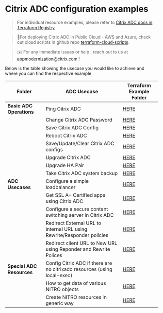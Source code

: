 # Citrix ADC configuration examples

> For individual resource examples, please refer to [Citrix ADC docs in Terraform Registry](https://registry.terraform.io/providers/citrix/citrixadc/latest/docs)

> :round_pushpin:For deploying Citrix ADC in Public Cloud - AWS and Azure, check out cloud scripts in github repo [terraform-cloud-scripts](https://github.com/citrix/terraform-cloud-scripts).

> :envelope: For any immediate issues or help , reach out to us at appmodernization@citrix.com !

Below is the table showing the usecase you would like to achieve and where you can find the respective example.

|**Folder**|**ADC Usecase**|**Terraform Example Folder**|
|--|--|--|
|**Basic ADC Operations**|Ping Citrix ADC|[HERE](./basic_adc_operations/pinger/)|
||Change Citrix ADC Password|[HERE](./basic_adc_operations/password_resetter/)|
||Save Citrix ADC Config|[HERE](./saveconfig/)|
||Reboot Citrix ADC|[HERE](./basic_adc_operations/rebooter/)|
||Save/Update/Clear Citrix ADC configs|[HERE](./basic_adc_operations/nsconfig_save_update_clear_configs/)|
||Upgrade Citrix ADC|[HERE](./basic_adc_operations/upgrade_citrixadc/)|
||Upgrade HA Pair|[HERE](./basic_adc_operations/upgrade_ha_pair/)|
||Take Citrix ADC system backup|[HERE](./basic_adc_operations/systembackup/)|
|**ADC Usecases**|Configure a simple loadbalancer|[HERE](./adc_usecases/simple_lb/)|
||Get SSL A+ Certified apps using Citrix ADC|[HERE](./adc_usecases/aplus-certified-via-citrix-adc/)|
||Configure a secure content switching server in Citrix ADC|[HERE](./adc_usecases/secure_cs_server/)|
||Redirect External URL to internal URL using Rewrite/Responder policies|[HERE](./adc_usecases/redirect_external_url_to_internal_url/)|
||Redirect client URL to New URL using Reponder and Rewrite Polices|[HERE](./adc_usecases/redirecting_client_to_new_url/)|
|**Special ADC Resources**|Config Citrix ADC if there are no citrixadc resources (using local-exec)|[HERE](./special_adc_resources/using_local_exec_to_configure_citrixadc_as_the_last_resort/)|
||How to get data of various NITRO objects|[HERE](./special_adc_resources/nitro_info_get_information_of_various_nitro_objects/)|
||Create NITRO resources in generic way|[HERE](./special_adc_resources/nitro_resource_generically_create_nitro_resources/)|
